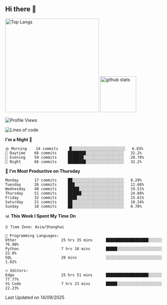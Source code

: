 ## Hi there 👋
<p align="left"> 
  <img alt="Top Langs" height="300px" src="https://github-readme-stats.vercel.app/api/top-langs/?username=Sierraki&layout=compact&show_icons=true&theme=onedark" />
  <a href="https://github.com/Sierraki/LC_Solve">
   <img alt="github stats"height="115px"  src="https://github-readme-stats.vercel.app/api/pin/?username=Sierraki&repo=LC_Solve&theme=onedark&show_icons=true" />
  </a>


<!--START_SECTION:waka-->
![Profile Views](http://img.shields.io/badge/Profile%20Views-0-blue)

![Lines of code](https://img.shields.io/badge/From%20Hello%20World%20I%27ve%20Written-65068%20lines%20of%20code-blue)

**I'm a Night 🦉** 

```text
🌞 Morning    14 commits     █░░░░░░░░░░░░░░░░░░░░░░░░   6.83% 
🌆 Daytime    66 commits     ████████░░░░░░░░░░░░░░░░░   32.2% 
🌃 Evening    59 commits     ███████░░░░░░░░░░░░░░░░░░   28.78% 
🌙 Night      66 commits     ████████░░░░░░░░░░░░░░░░░   32.2%

```
📅 **I'm Most Productive on Thursday** 

```text
Monday       17 commits     ██░░░░░░░░░░░░░░░░░░░░░░░   8.29% 
Tuesday      26 commits     ███░░░░░░░░░░░░░░░░░░░░░░   12.68% 
Wednesday    40 commits     █████░░░░░░░░░░░░░░░░░░░░   19.51% 
Thursday     51 commits     ██████░░░░░░░░░░░░░░░░░░░   24.88% 
Friday       32 commits     ████░░░░░░░░░░░░░░░░░░░░░   15.61% 
Saturday     21 commits     ██░░░░░░░░░░░░░░░░░░░░░░░   10.24% 
Sunday       18 commits     ██░░░░░░░░░░░░░░░░░░░░░░░   8.78%

```


📊 **This Week I Spent My Time On** 

```text
⌚︎ Time Zone: Asia/Shanghai

💬 Programming Languages: 
Other                    25 hrs 35 mins      ███████████████████░░░░░░   76.98% 
Python                   7 hrs 18 mins       █████░░░░░░░░░░░░░░░░░░░░   22.0% 
SQL                      20 mins             ░░░░░░░░░░░░░░░░░░░░░░░░░   1.02%

🔥 Editors: 
Edge                     25 hrs 51 mins      ███████████████████░░░░░░   77.77% 
VS Code                  7 hrs 23 mins       █████░░░░░░░░░░░░░░░░░░░░   22.23%

```


 Last Updated on 14/09/2025
<!--END_SECTION:waka-->

